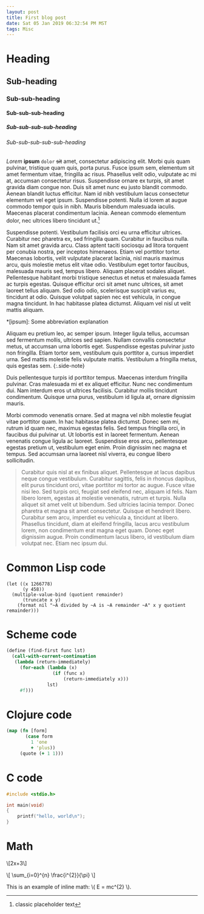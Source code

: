 ```yaml
---
layout: post
title: First blog post
date: Sat 05 Jan 2019 06:32:54 PM MST
tags: Misc
---
```


# Heading

## Sub-heading

### Sub-sub-heading

#### Sub-sub-sub-heading

##### Sub-sub-sub-sub-heading

###### Sub-sub-sub-sub-sub-heading

_Lorem_ __ipsum__ `dolor` ~~sit~~ amet, consectetur adipiscing elit. Morbi quis quam pulvinar, tristique quam quis, porta purus. Fusce ipsum sem, elementum sit amet fermentum vitae, fringilla ac risus. Phasellus velit odio, vulputate ac mi at, accumsan consectetur risus. Suspendisse ornare ex turpis, sit amet gravida diam congue non. Duis sit amet nunc eu justo blandit commodo. Aenean blandit luctus efficitur. Nam id nibh vestibulum lacus consectetur elementum vel eget ipsum. Suspendisse potenti. Nulla id lorem at augue commodo tempor quis in nibh. Mauris bibendum malesuada iaculis. Maecenas placerat condimentum lacinia. Aenean commodo elementum dolor, nec ultrices libero tincidunt ut.[^1]

[^1]: classic placeholder text

Suspendisse potenti. Vestibulum facilisis orci eu urna efficitur ultrices. Curabitur nec pharetra ex, sed fringilla quam. Curabitur in faucibus nulla. Nam sit amet gravida arcu. Class aptent taciti sociosqu ad litora torquent per conubia nostra, per inceptos himenaeos. Etiam vel porttitor tortor. Maecenas lobortis, velit vulputate placerat lacinia, nisl mauris maximus arcu, quis molestie metus elit vitae odio. Vestibulum eget tortor faucibus, malesuada mauris sed, tempus libero. Aliquam placerat sodales aliquet. Pellentesque habitant morbi tristique senectus et netus et malesuada fames ac turpis egestas. Quisque efficitur orci sit amet nunc ultrices, sit amet laoreet tellus aliquam. Sed odio odio, scelerisque suscipit varius eu, tincidunt at odio. Quisque volutpat sapien nec est vehicula, in congue magna tincidunt. In hac habitasse platea dictumst. Aliquam vel nisl ut velit mattis aliquam.

*[ipsum]: Some abbreviation explanation

Aliquam eu pretium leo, ac semper ipsum. Integer ligula tellus, accumsan sed fermentum mollis, ultrices sed sapien. Nullam convallis consectetur metus, ut accumsan urna lobortis eget. Suspendisse egestas pulvinar justo non fringilla. Etiam tortor sem, vestibulum quis porttitor a, cursus imperdiet urna. Sed mattis molestie felis vulputate mattis. Vestibulum a fringilla metus, quis egestas sem.
{:.side-note}

Duis pellentesque turpis id porttitor tempus. Maecenas interdum fringilla pulvinar. Cras malesuada mi et ex aliquet efficitur. Nunc nec condimentum dui. Nam interdum eros ut ultrices facilisis. Curabitur mollis tincidunt condimentum. Quisque urna purus, vestibulum id ligula at, ornare dignissim mauris.

Morbi commodo venenatis ornare. Sed at magna vel nibh molestie feugiat vitae porttitor quam. In hac habitasse platea dictumst. Donec sem mi, rutrum id quam nec, maximus egestas felis. Sed tempus fringilla orci, in faucibus dui pulvinar ut. Ut lobortis est in laoreet fermentum. Aenean venenatis congue ligula ac laoreet. Suspendisse eros arcu, pellentesque egestas pretium ut, vestibulum eget enim. Proin dignissim nec magna et tempus. Sed accumsan urna laoreet nisl viverra, eu congue libero sollicitudin.

> Curabitur quis nisl at ex finibus aliquet. Pellentesque at lacus dapibus neque congue vestibulum. Curabitur sagittis, felis in rhoncus dapibus, elit purus tincidunt orci, vitae porttitor mi tortor ac augue. Fusce vitae nisi leo. Sed turpis orci, feugiat sed eleifend nec, aliquam id felis. Nam libero lorem, egestas at molestie venenatis, rutrum et turpis. Nulla aliquet sit amet velit ut bibendum. Sed ultricies lacinia tempor. Donec pharetra et magna sit amet consectetur. Quisque et hendrerit libero. Curabitur sem arcu, imperdiet eu vehicula a, tincidunt at libero. Phasellus tincidunt, diam at eleifend fringilla, lacus arcu vestibulum lorem, non condimentum erat magna eget quam. Donec eget dignissim augue. Proin condimentum lacus libero, id vestibulum diam volutpat nec. Etiam nec ipsum dui.

# Common Lisp code

```common-lisp
(let ((x 1266778)
      (y 458))
  (multiple-value-bind (quotient remainder)
      (truncate x y)
    (format nil "~A divided by ~A is ~A remainder ~A" x y quotient remainder)))
```

# Scheme code

```scheme
(define (find-first func lst)
  (call-with-current-continuation
   (lambda (return-immediately)
     (for-each (lambda (x)
                 (if (func x)
                     (return-immediately x)))
               lst)
     #f)))
```

# Clojure code

```clojure
(map (fn [form]
       (case form
         1 'one
         + 'plus))
     (quote (+ 1 1)))
```

# C code

```c
#include <stdio.h>

int main(void)
{
    printf("hello, world\n");
}
```

# Math

\\[2x+3\\]

\\[ \\sum_{i=0}^{n} \\frac{i^{2}}{\\pi} \\]

This is an example of inline math: \\( E = mc^{2} \\).
